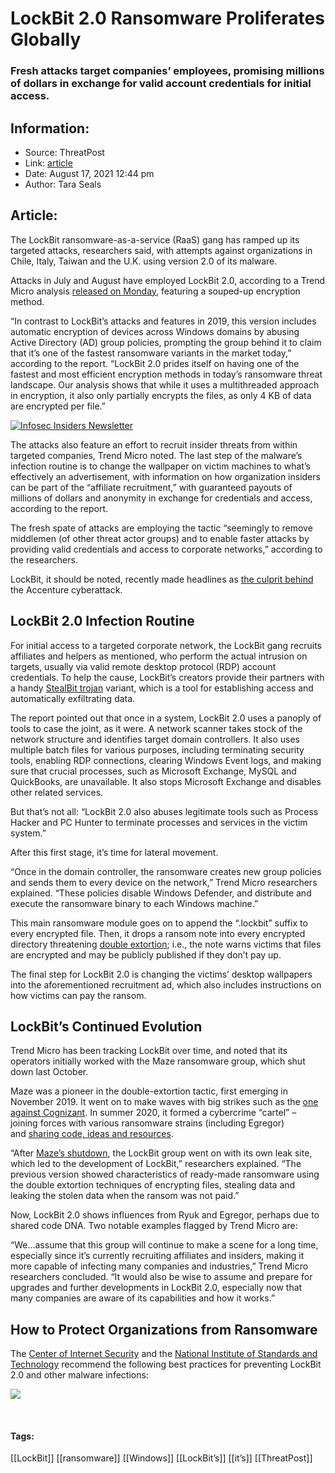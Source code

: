 # LockBit 2.0 Ransomware Proliferates Globally
### Fresh attacks target companies’ employees, promising millions of dollars in exchange for valid account credentials for initial access.

## Information:
+ Source: ThreatPost
+ Link: [article](https://kasperskycontenthub.com/threatpost-global/?p=168746)
+ Date: August 17, 2021  12:44 pm
+ Author: Tara Seals


## Article:
The LockBit ransomware-as-a-service (RaaS) gang has ramped up its targeted attacks, researchers said, with attempts against organizations in Chile, Italy, Taiwan and the U.K. using version 2.0 of its malware.


Attacks in July and August have employed LockBit 2.0, according to a Trend Micro analysis [released on Monday](https://www.trendmicro.com/en_us/research/21/h/lockbit-resurfaces-with-version-2-0-ransomware-detections-in-chi.html), featuring a souped-up encryption method.


“In contrast to LockBit’s attacks and features in 2019, this version includes automatic encryption of devices across Windows domains by abusing Active Directory (AD) group policies, prompting the group behind it to claim that it’s one of the fastest ransomware variants in the market today,” according to the report. “LockBit 2.0 prides itself on having one of the fastest and most efficient encryption methods in today’s ransomware threat landscape. Our analysis shows that while it uses a multithreaded approach in encryption, it also only partially encrypts the files, as only 4 KB of data are encrypted per file.”


[![Infosec Insiders Newsletter](https://media.threatpost.com/wp-content/uploads/sites/103/2021/07/10165815/infosec_insiders_in_article_promo.png)](https://threatpost.com/infosec-insider-subscription-page/?utm_source=ART&utm_medium=ART&utm_campaign=InfosecInsiders_Newsletter_Promo/)


The attacks also feature an effort to recruit insider threats from within targeted companies, Trend Micro noted. The last step of the malware’s infection routine is to change the wallpaper on victim machines to what’s effectively an advertisement, with information on how organization insiders can be part of the “affiliate recruitment,” with guaranteed payouts of millions of dollars and anonymity in exchange for credentials and access, according to the report.


The fresh spate of attacks are employing the tactic “seemingly to remove middlemen (of other threat actor groups) and to enable faster attacks by providing valid credentials and access to corporate networks,” according to the researchers.


LockBit, it should be noted, recently made headlines as [the culprit behind](https://threatpost.com/accenture-lockbit-ransomware-attack/168594/) the Accenture cyberattack.


**LockBit 2.0 Infection Routine**
---------------------------------


For initial access to a targeted corporate network, the LockBit gang recruits affiliates and helpers as mentioned, who perform the actual intrusion on targets, usually via valid remote desktop protocol (RDP) account credentials. To help the cause, LockBit’s creators provide their partners with a handy [StealBit trojan](https://www.sophos.com/en-us/threat-center/threat-analyses/viruses-and-spyware/OSX~StealBit-A/detailed-analysis.aspx) variant, which is a tool for establishing access and automatically exfiltrating data.


The report pointed out that once in a system, LockBit 2.0 uses a panoply of tools to case the joint, as it were. A network scanner takes stock of the network structure and identifies target domain controllers. It also uses multiple batch files for various purposes, including terminating security tools, enabling RDP connections, clearing Windows Event logs, and making sure that crucial processes, such as Microsoft Exchange, MySQL and QuickBooks, are unavailable. It also stops Microsoft Exchange and disables other related services.


But that’s not all: “LockBit 2.0 also abuses legitimate tools such as Process Hacker and PC Hunter to terminate processes and services in the victim system.”


After this first stage, it’s time for lateral movement.


“Once in the domain controller, the ransomware creates new group policies and sends them to every device on the network,” Trend Micro researchers explained. “These policies disable Windows Defender, and distribute and execute the ransomware binary to each Windows machine.”


This main ransomware module goes on to append the “.lockbit” suffix to every encrypted file. Then, it drops a ransom note into every encrypted directory threatening [double extortion](https://threatpost.com/double-extortion-ransomware-attacks-spike/154818/); i.e., the note warns victims that files are encrypted and may be publicly published if they don’t pay up.


The final step for LockBit 2.0 is changing the victims’ desktop wallpapers into the aforementioned recruitment ad, which also includes instructions on how victims can pay the ransom.


**LockBit’s Continued Evolution**
---------------------------------


Trend Micro has been tracking LockBit over time, and noted that its operators initially worked with the Maze ransomware group, which shut down last October.


Maze was a pioneer in the double-extortion tactic, first emerging in November 2019. It went on to make waves with big strikes such as the [one against Cognizant](https://threatpost.com/maze-ransomware-cognizant/154957/). In summer 2020, it formed a cybercrime “cartel” – joining forces with various ransomware strains (including Egregor) and [sharing code, ideas and resources](https://threatpost.com/maze-ransomware-ragnar-locker-virtual-machine/159350/).


“After [Maze’s shutdown](https://threatpost.com/revil-video-game-hit-revenue/160743/), the LockBit group went on with its own leak site, which led to the development of LockBit,” researchers explained. “The previous version showed characteristics of ready-made ransomware using the double extortion techniques of encrypting files, stealing data and leaking the stolen data when the ransom was not paid.”


Now, LockBit 2.0 shows influences from Ryuk and Egregor, perhaps due to shared code DNA. Two notable examples flagged by Trend Micro are:


“We…assume that this group will continue to make a scene for a long time, especially since it’s currently recruiting affiliates and insiders, making it more capable of infecting many companies and industries,” Trend Micro researchers concluded. “It would also be wise to assume and prepare for upgrades and further developments in LockBit 2.0, especially now that many companies are aware of its capabilities and how it works.”


**How to Protect Organizations from Ransomware**
------------------------------------------------


The [Center of Internet Security](https://www.cisecurity.org/controls/) and the [National Institute of Standards and Technology](https://www.nist.gov/cyberframework) recommend the following best practices for preventing LockBit 2.0 and other malware infections:


![](https://media.threatpost.com/wp-content/uploads/sites/103/2021/08/17123237/Best-Practices.png)


 




#### Tags:
[[LockBit]] [[ransomware]] [[Windows]] [[LockBit’s]] [[it’s]] [[ThreatPost]]
